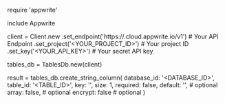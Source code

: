 require 'appwrite'

include Appwrite

client = Client.new
    .set_endpoint('https://<REGION>.cloud.appwrite.io/v1') # Your API Endpoint
    .set_project('<YOUR_PROJECT_ID>') # Your project ID
    .set_key('<YOUR_API_KEY>') # Your secret API key

tables_db = TablesDb.new(client)

result = tables_db.create_string_column(
    database_id: '<DATABASE_ID>',
    table_id: '<TABLE_ID>',
    key: '',
    size: 1,
    required: false,
    default: '<DEFAULT>', # optional
    array: false, # optional
    encrypt: false # optional
)
